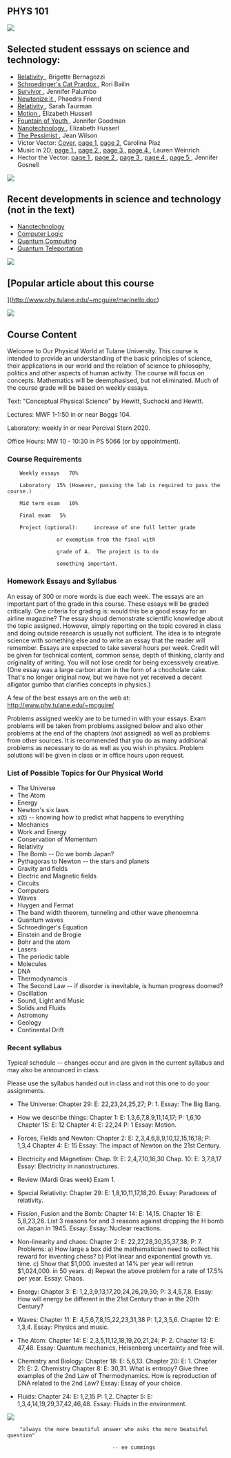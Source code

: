 ## PHYS 101

![](./line_red.gif)  

## Selected student esssays on science and technology:

  * [Relativity ](http://www.phy.tulane.edu/~mcguire/pw01-1.doc), Brigette Bernagozzi 
  * [Schroedinger's Cat Prardox ](http://www.phy.tulane.edu/~mcguire/pw01-2.doc), Rori Bailin 
  * [Survivor ](http://www.phy.tulane.edu/~mcguire/pw01-3.doc), Jennifer Palumbo 
  * [Newtonize it ](http://www.phy.tulane.edu/~mcguire/pw01-4.doc), Phaedra Friend 
  * [Relativity ](http://www.phy.tulane.edu/~mcguire/pw01-5.doc), Sarah Taurman 
  * [Motion ](http://www.phy.tulane.edu/~mcguire/pw00e1.doc), Elizabeth Husserl 
  * [Fountain of Youth ](http://www.phy.tulane.edu/~mcguire/pw00e2.doc), Jennifer Goodman 
  * [Nanotechnology ](http://www.phy.tulane.edu/~mcguire/pw00e3.doc), Elizabeth Husserl 
  * [The Pessimist ](http://www.angelfire.com/wv/jeanwilson/chaos.html), Jean Wilson 
  * Victor Vector: [Cover](http://www.phy.tulane.edu/~mcguire/pw02-1a.bmp), [page 1](http://www.phy.tulane.edu/~mcguire/pw02-1b.bmp), [page 2](http://www.phy.tulane.edu/~mcguire/pw02-1c.bmp), Carolina Piaz 
  * Music in 2D; [ page 1 ](http://www.phy.tulane.edu/~mcguire/pw02-2a.bmp), [ page 2 ](http://www.phy.tulane.edu/~mcguire/pw02-2b.bmp), [ page 3 ](http://www.phy.tulane.edu/~mcguire/pw02-2c.bmp), [ page 4 ](http://www.phy.tulane.edu/~mcguire/pw02-2d.bmp), Lauren Weinrich 
  * Hector the Vector: [ page 1 ](http://www.phy.tulane.edu/~mcguire/pw02-3a.bmp), [ page 2 ](http://www.phy.tulane.edu/~mcguire/pw02-3b.bmp), [ page 3 ](http://www.phy.tulane.edu/~mcguire/pw02-3c.bmp), [ page 4 ](http://www.phy.tulane.edu/~mcguire/pw02-3d.bmp), [ page 5 ](http://www.phy.tulane.edu/~mcguire/pw02-3e.bmp), Jennifer Gosnell 

![](./line_red.gif)  

## Recent developments in science and technology (not in the text)

  * [Nanotechnology ](http://www.phy.tulane.edu/~mcguire/nano.doc)
  * [Computer Logic ](http://www.phy.tulane.edu/~mcguire/comlogic.doc)
  * [Quantum Computing ](http://www.phy.tulane.edu/~mcguire/q-compu.doc)
  * [Quantum Teleportation ](http://www.phy.tulane.edu/~mcguire/q-tel.doc)

![](./line_red.gif)  

##  [Popular article about this course
](http://www.phy.tulane.edu/~mcguire/marinello.doc)

![](./line_red.gif)  

##  Course Content

Welcome to Our Physical World at Tulane University. This course is intended to
provide an understanding of the basic principles of science, their
applications in our world and the relation of science to philosophy, politics
and other aspects of human activity. The course will focus on concepts.
Mathematics will be deemphasised, but not eliminated. Much of the course grade
will be based on weekly essays.

Text: "Conceptual Physical Science" by Hewitt, Suchocki and Hewitt.

Lectures: MWF 1-1:50 in or near Boggs 104.

Laboratory: weekly in or near Percival Stern 2020.

Office Hours: MW 10 - 10:30 in PS 5066 (or by appointment).

### Course Requirements

    
    
    
    	Weekly essays 	70%
    	Laboratory	15% (However, passing the lab is required to pass the course.)
    	Mid term exam	10%
    	Final exam 	 5%
    	Project (optional): 	increase of one full letter grade
    	   	 		or exemption from the final with
    		 		grade of A.  The project is to do
    		 		something important.
    
    
    

### Homework Essays and Syllabus

An essay of 300 or more words is due each week. The essays are an important
part of the grade in this course. These essays will be graded critically. One
criteria for grading is: would this be a good essay for an airline magazine?
The essay shoud demonstrate scientific knowledge about the topic assigned.
However, simply reporting on the topic covered in class and doing outside
research is usually not sufficient. The idea is to integrate science with
something else and to write an essay that the reader will remember. Essays are
expected to take several hours per week. Credit will be given for technical
content, common sense, depth of thinking, clarity and originality of writing.
You will not lose credit for being excessively creative. (One essay was a
large carbon atom in the form of a chocholate cake. That's no longer original
now, but we have not yet received a decent alligator gumbo that clarifies
concepts in physics.)

A few of the best essays are on the web at:
http://www.phy.tulane.edu/~mcguire/

Problems assigned weekly are to be turned in with your essays. Exam problems
will be taken from problems assigned below and also other problems at the end
of the chapters (not assigned) as well as problems from other sources. It is
recommended that you do as many additional problems as necessary to do as well
as you wish in physics. Problem solutions will be given in class or in office
hours upon request.

### List of Possible Topics for Our Physical World

  * The Universe 
  * The Atom 
  * Energy 
  * Newton's six laws 
  * x(t) -- knowing how to predict what happens to everything 
  * Mechanics 
  * Work and Energy 
  * Conservation of Momentum 
  * Relativity 
  * The Bomb -- Do we bomb Japan? 
  * Pythagoras to Newton -- the stars and planets 
  * Gravity and fields 
  * Electric and Magnetic fields 
  * Circuits 
  * Computers 
  * Waves 
  * Huygen and Fermat 
  * The band width theorem, tunneling and other wave phenoemna 
  * Quantum waves 
  * Schroedinger's Equation 
  * Einstein and de Brogie 
  * Bohr and the atom 
  * Lasers 
  * The periodic table 
  * Molecules 
  * DNA 
  * Thermodynamcis 
  * The Second Law -- if disorder is inevitable, is human progress doomed? 
  * Oscillation 
  * Sound, Light and Music 
  * Solids and Fluids 
  * Astromony 
  * Geology 
  * Continental Drift 

### Recent syllabus

Typical schedule -- changes occur and are given in the current syllabus and
may also be announced in class.

Please use the syllabus handed out in class and not this one to do your
assignments.

  * The Universe: Chapter 29: E: 22,23,24,25,27; P: 1. Essay: The Big Bang. 

  * How we describe things: Chapter 1: E: 1,3,6,7,8,9,11,14,17; P: 1,6,10 Chapter 15: E: 12 Chapter 4: E: 22,24 P: 1 Essay: Motion. 

  * Forces, Fields and Newton: Chapter 2: E: 2,3,4,6,8,9,10,12,15,16,18; P: 1,3,4 Chapter 4: E: 15 Essay: The impact of Newton on the 21st Century. 

  * Electricity and Magnetism: Chap. 9: E: 2,4,7,10,16,30 Chap. 10: E: 3,7,8,17 Essay: Electricity in nanostructures. 

  * Review (Mardi Gras week) Exam 1. 

  * Special Relativity: Chapter 29: E: 1,8,10,11,17,18,20. Essay: Paradoxes of relativity. 

  * Fission, Fusion and the Bomb: Chapter 14: E: 14,15. Chapter 16: E: 5,8,23,26. List 3 reasons for and 3 reasons against dropping the H bomb on Japan in 1945. Essay: Essay: Nuclear reactions. 

  * Non-linearity and chaos: Chapter 2: E: 22,27,28,30,35,37,38; P: 7. Problems: a) How large a box did the mathematician need to collect his reward for inventing chess? b) Plot linear and exponential growth vs. time. c) Show that $1,000. invested at 14% per year will retrun $1,024,000. in 50 years. d) Repeat the above problem for a rate of 17.5% per year. Essay: Chaos. 

  * Energy: Chapter 3: E: 1,2,3,9,13,17,20,24,26,29,30; P: 3,4,5,7,8. Essay: How will energy be different in the 21st Century than in the 20th Century? 

  * Waves: Chapter 11: E: 4,5,6,7,8,15,22,23,31,38 P: 1,2,3,5,6. Chapter 12: E: 1,3,4. Essay: Physics and music. 

  * The Atom: Chapter 14: E: 2,3,5,11,12,18,19,20,21,24; P: 2. Chapter 13: E: 47,48. Essay: Quantum mechanics, Heisenberg uncertainty and free will. 

  * Chemistry and Biology: Chapter 18: E: 5,6,13. Chapter 20: E: 1. Chapter 21: E: 2. Chemistry Chapter 8: E: 30,31. What is entropy? Give three examples of the 2nd Law of Thermodynamics. How is reproduction of DNA related to the 2nd Law? Essay: Essay of your choice. 

  * Fluids: Chapter 24: E: 1,2,15 P: 1,2. Chapter 5: E: 1,3,4,14,19,29,37,42,46,48. Essay: Fluids in the environment. 

![](./line_red.gif)  

    
    
              
    
    
    
    	"always the more beautiful answer who asks the more beatuiful question"
    								  -- ee cummings
    
    
    

